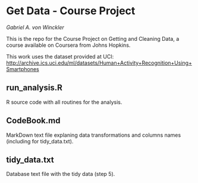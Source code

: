 # Get Data - Course Project
_Gabriel A. von Winckler_

This is the repo for the Course Project on Getting and Cleaning Data, a course available on Coursera from Johns Hopkins.

This work uses the dataset provided at UCI:
  http://archive.ics.uci.edu/ml/datasets/Human+Activity+Recognition+Using+Smartphones

## run_analysis.R

R source code with all routines for the analysis.

## CodeBook.md

MarkDown text file explaning data transformations and columns names (including for tidy_data.txt).

## tidy_data.txt

Database text file with the tidy data (step 5).

